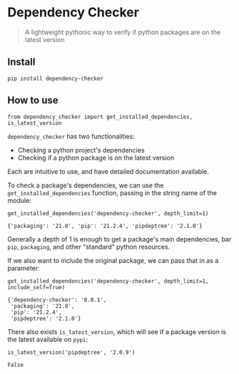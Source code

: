 
# Dependency Checker
> A lightweight pythonic way to verify if python packages are on the latest version


## Install

`pip install dependency-checker`

## How to use

```
from dependency_checker import get_installed_dependencies, is_latest_version
```

`dependency_checker` has two functionalities:
- Checking a python project's dependencies
- Checking if a python package is on the latest version

Each are intuitive to use, and have detailed documentation available.

To check a package's dependencies, we can use the `get_installed_dependencies` function, passing in the string name of the module:

```
get_installed_dependencies('dependency-checker', depth_limit=1)
```




    {'packaging': '21.0', 'pip': '21.2.4', 'pipdeptree': '2.1.0'}



Generally a depth of 1 is enough to get a package's main dependencies, bar `pip`, `packaging`, and other "standard" python resources.

If we also want to include the original package, we can pass that in as a parameter:

```
get_installed_dependencies('dependency-checker', depth_limit=1, include_self=True)
```




    {'dependency-checker': '0.0.1',
     'packaging': '21.0',
     'pip': '21.2.4',
     'pipdeptree': '2.1.0'}



There also exists `is_latest_version`, which will see if a package version is the latest available on `pypi`:

```
is_latest_version('pipdeptree', '2.0.9')
```




    False


